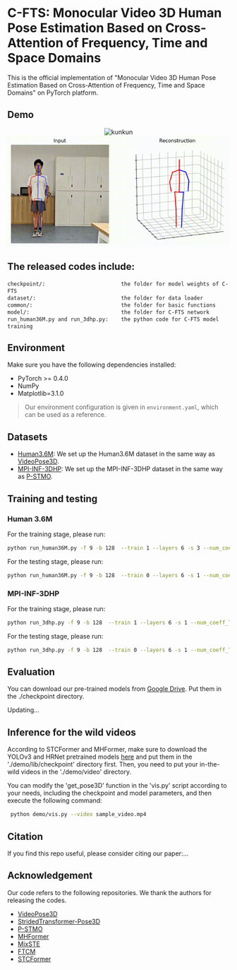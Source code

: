# C-FTS: Monocular Video 3D Human Pose Estimation Based on Cross-Attention of Frequency, Time and Space Domains

This is the official implementation of "Monocular Video 3D Human Pose Estimation Based on Cross-Attention of Frequency, Time and Space Domains" on PyTorch platform.

## Demo
<div align=center>

![kunkun](video_1.gif)
![myVideo](video_2.gif)

</div>

## The released codes include:
    checkpoint/:                        the folder for model weights of C-FTS
    dataset/:                           the folder for data loader
    common/:                            the folder for basic functions
    model/:                             the folder for C-FTS network
    run_human36M.py and run_3dhp.py:    the python code for C-FTS model training

## Environment
Make sure you have the following dependencies installed:
* PyTorch >= 0.4.0
* NumPy
* Matplotlib=3.1.0
> Our environment configuration is given in ```environment.yaml```, which can be used as a reference.

## Datasets

- [Human3.6M](http://vision.imar.ro/human3.6m): We set up the Human3.6M dataset in the same way as [VideoPose3D](https://github.com/facebookresearch/VideoPose3D/blob/master/DATASETS.md). 
- [MPI-INF-3DHP](https://vcai.mpi-inf.mpg.de/3dhp-dataset/): We set up the MPI-INF-3DHP dataset in the same way as [P-STMO](https://github.com/paTRICK-swk/P-STMO). 



## Training and testing

### Human 3.6M
For the training stage, please run:
```bash
python run_human36M.py -f 9 -b 128  --train 1 --layers 6 -s 3 --num_coeff_Time_kept 3 --model_downsample_rate 8 -c "human3.6M-model"
```
For the testing stage, please run:
```bash
python run_human36M.py -f 9 -b 128  --train 0 --layers 6 -s 1 --num_coeff_Time_kept 3 --model_downsample_rate 8 -c "human3.6M-model" --reload 1 --previous_dir ./checkpoint/your_best_model.pth
```

### MPI-INF-3DHP
For the training stage, please run:
```bash
python run_3dhp.py -f 9 -b 128  --train 1 --layers 6 -s 1 --num_coeff_Time_kept 3 --model_downsample_rate 8 -c "3dhp-model"
```
For the testing stage, please run:
```bash
python run_3dhp.py -f 9 -b 128  --train 0 --layers 6 -s 1 --num_coeff_Time_kept 3 --model_downsample_rate 8 -c "3dhp-model" --reload 1 --previous_dir ./checkpoint/your_best_model.pth
```


## Evaluation
You can download our pre-trained models from [Google Drive](https://drive.google.com/drive/folders/1kT_5QYnKgHQ5eCkqoX3N1ONztgpjHWTV?usp=sharing). Put them in the ./checkpoint directory.

Updating...

## Inference for the wild videos
According to STCFormer and MHFormer, make sure to download the YOLOv3 and HRNet pretrained models [here](https://drive.google.com/drive/folders/1_ENAMOsPM7FXmdYRbkwbFHgzQq_B_NQA) and put them in the './demo/lib/checkpoint' directory first. Then, you need to put your in-the-wild videos in the './demo/video' directory.

You can modify the 'get_pose3D' function in the 'vis.py' script according to your needs, including the checkpoint and model parameters, and then execute the following command:

```bash
 python demo/vis.py --video sample_video.mp4
```

## Citation

If you find this repo useful, please consider citing our paper:...

## Acknowledgement
Our code refers to the following repositories. We thank the authors for releasing the codes.

- [VideoPose3D](https://github.com/facebookresearch/VideoPose3D) 
- [StridedTransformer-Pose3D](https://github.com/Vegetebird/StridedTransformer-Pose3D) 
- [P-STMO](https://github.com/paTRICK-swk/P-STMO/tree/main) 
- [MHFormer](https://github.com/Vegetebird/MHFormer) 
- [MixSTE](https://github.com/JinluZhang1126/MixSTE) 
- [FTCM](https://github.com/zhenhuat/FTCM)
- [STCFormer](https://github.com/zhenhuat/STCFormer)

